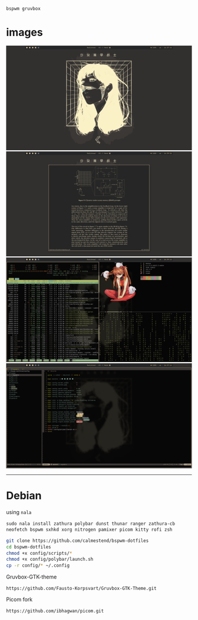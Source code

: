 ```ocaml
bspwm gruvbox
```
# images

![desktop](./assets/desktop.png) 
![zathura](./assets/zathura.png) 
![programs](./assets/programs.png) 
![neovim](./assets/neovim.png) 

----------

# Debian
using `nala`

```
sudo nala install zathura polybar dunst thunar ranger zathura-cb neofetch bspwm sxhkd xorg nitrogen pamixer picom kitty rofi zsh
```
```bash
git clone https://github.com/calmestend/bspwm-dotfiles
cd bspwm-dotfiles
chmod +x config/scripts/*
chmod +x config/polybar/launch.sh
cp -r config/* ~/.config
```
Gruvbox-GTK-theme
```
https://github.com/Fausto-Korpsvart/Gruvbox-GTK-Theme.git
```
Picom fork
```
https://github.com/ibhagwan/picom.git
```
